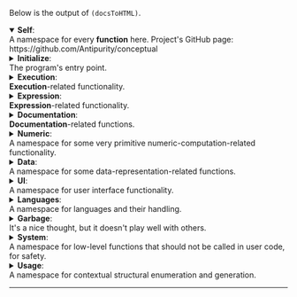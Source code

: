 Below is the output of `(docsToHTML)`.

<div><details open><summary><b>Self</b>:  <div>A namespace for every <b>function</b> here. Project's GitHub page: <a>https://github.com/Antipurity/conceptual</a></div></summary><details><summary><b>Initialize</b>:  <div>The program's entry point.</div></summary><div><b>Extension</b>:  <div>Not implemented. Or is it?</div></div><details><summary><b>Browser</b>:  <div>A <b>REPL</b> interface.
Supported browsers: modern Chrome and Firefox.</div></summary><div><b>BrowserIconURL</b></div><hr></details><div><b>NodeJS</b>:  <div>Presents a console <b>REPL</b> with outputs labeled sequentially, or just reads and executes the whole file <b>if</b> redirected from it.
Example: nodejs self.js basic <input.txt >output.txt will write the result of executing everything in <code><b>input</b><operator>.</operator><b>txt</b></code> (parsed with language <b>basic</b>) to <code><b>output</b><operator>.</operator><b>txt</b></code>.</div></div><div><b>WebWorker</b>:  <div>Not implemented.</div></div><hr></details><details><summary><b>Execution</b>:  <div><b>Execution</b>-related functionality.</div></summary><details><summary><b>Branching</b>:  <div><b>Branching</b>-related functionality.</div></summary><div><b>first</b>:  <div>Finishing <code><code>a</code><operator>\</operator><code>b</code><operator>\</operator><code>c</code></code> or <code><bracket>(</bracket><b>first</b> <code><operator>…</operator><code>Branches</code></code><bracket>)</bracket></code>: tries to evaluate each expression in order, returning the <b>first</b> non-<b>error</b> result or else <b>error</b>.</div></div><div><b>last</b>:  <div>Finishing <code><code>a</code><operator>,</operator><code>b</code><operator>,</operator><code>c</code></code> or <code><bracket>(</bracket><b>last</b> <code><operator>…</operator><code>Branches</code></code><bracket>)</bracket></code>: tries to evaluate each expression in order, returning the <b>first</b> <b>error</b> or else the <b>last</b> non-<b>error</b> result.</div></div><div><b>if</b>:  <div>Finishing <code><bracket>(</bracket><b>if</b> <code>Condition</code> <code>Then</code> <code>Else</code><bracket>)</bracket></code>: Evaluates <code>Condition</code>, then evaluates <code>Then</code> <b>if</b> it was <b>true</b>, or <code>Else</code> otherwise.</div></div><hr></details><div><b>repeat</b>:  <div>Finishing <code><bracket>(</bracket><b>repeat</b> <code>Expr</code><bracket>)</bracket></code>: loops forever when finished, interrupting as needed. <code><b>repeat</b> <code>Expr</code> <code>Times</code></code>: repeats the computation many <code>Times</code>.
Label-binding environment is not preserved.</div></div><details><summary><b>await</b>:  <div>Finishing <code><bracket>(</bracket><b>await</b> <code>Expr</code><bracket>)</bracket></code>: waits for the returned promise(s) to <b>finish</b> before continuing evaluation.
An alternative for the default fitting-for-scripting-usage partial evaluation. Best used for <b>fast</b>-returning promises.</div></summary><div><b>delay</b>:  <div><code><bracket>(</bracket><b>delay</b><bracket>)</bracket></code> or <code><bracket>(</bracket><b>delay</b> <code>Value</code><bracket>)</bracket></code>: Just a <b>function</b> for testing promises. It should have no effect on evaluation.</div></div><div><b>race</b>:  <div>Finishing <code><bracket>(</bracket><b>race</b> <code><operator>…</operator><code>Exprs</code></code><bracket>)</bracket></code>: returns the <b>first</b> expression that returns instead of being deferred. The opposite of regular multiple-promise handling, which waits for all to join.</div></div><div><b>parseURL</b>:  <div><code><bracket>(</bracket><b>parseURL</b> <code>URL</code><bracket>)</bracket></code> or <code><bracket>(</bracket><b>parseURL</b> <code>URL</code> <code>Lang</code> <code>Binds</code><bracket>)</bracket></code>: fetches and parses the contents at URL.</div></div><hr></details><div><b>rest</b>:  <div><code><bracket>(</bracket><b>rest</b> <code>Array</code><bracket>)</bracket></code> or <code><operator>…</operator><code>Array</code></code>: when statically used in a <b>call</b>, spreads the Array into the user.
When in an <b>array</b> that is assigned to, collects the <b>rest</b> of arguments into an <b>array</b> (can only be used once per <b>array</b>).</div></div><details><summary><b>finish</b>:  <div><code><bracket>(</bracket><b>finish</b> <code>Expr</code><bracket>)</bracket></code>: Fully evaluates the expression — the interpreter loop, focused on inlining and inferring everything.
Unless the computed code <b>defines</b> <b>finish</b>, this provides eager override-checking semantics: finishes all dependencies before <b>call</b>ing or constructing Expr.

<b>finish</b> proceeds top-down, from what is needed to primitives; <b>call</b> proceeds bottom-up, making what is needed from primitives.
Each graph node will be evaluated only once during a <b>function</b> <b>call</b>, so graph bindings (… a=(…)) play the role of variables.
Cyclic computations return <b>cycle</b> from the cyclic attempt.

Code (<b>array</b> head) that <b>defines</b> neither <b>finish</b> nor <b>call</b> creates structures.
These can matched by <b>function</b> args exactly as they were constructed (so functions are rewrite rules for structures, with optional non-structural code in the body), which can infer the required structure of variables <b>if</b> underspecified.
Functions are almost always inlined, so there is almost no performance cost to structures beyond the initial <b>purify</b>ing.
Cyclic structures construct a graph.</div></summary><div><b>inline</b>:  <div>A marker for making a <b>function</b> always inlined. Automatically set to <b>true</b> on user-defined functions.</div></div><hr></details><details><summary><b>call</b>:  <div><code><bracket>(</bracket><b>call</b> <code><bracket>(</bracket><code><operator>…</operator><code>Values</code></code><bracket>)</bracket></code><bracket>)</bracket></code>: Applies the <b>first</b> value (the <b>function</b>) to the <b>rest</b> of values. Evaluates the <b>array</b> of <b>function</b> then its arguments, assuming its parts are already evaluated.
Defining this allows <b>function</b> application. In fact, F=(function …) is the same as <code><bracket>(</bracket><b>concept</b> <code><bracket>{</bracket><b>call</b> <code>F</code><bracket>}</bracket></code><bracket>)</bracket></code>.</div></summary><div><b>cycle</b>:  <div>Instead of never returning, pure infinite computations return <b>cycle</b> (and prevent caching until that node is fully returned from).</div></div><hr></details><details><summary><b>error</b>:  <div><code><bracket>(</bracket><b>error</b> <code><operator>…</operator><code>Causes</code></code><bracket>)</bracket></code>: throws an <b>error</b> when executed, containing useful information as to its likely cause.
Indicates a bug in the code, and is mostly intended to be presented to the user so that code does not go this way.</div></summary><div><b>jsRejected</b>:  <div><code><bracket>(</bracket><b>jsRejected</b> <code>Reason</code><bracket>)</bracket></code>: represents an exception or promise rejection of JS.
Do not <b>call</b> this directly.</div></div><div><b>errorFast</b>:  <div>Faster <b>error</b>-throwing, for things unlikely to be shown to the user.</div></div><div><b>errorIn</b>:  <div>Adds slightly more information to an <b>error</b>.</div></div><div><b>errorStack</b>:  <div>Adds the execution stack to the raised <b>error</b>.</div></div><hr></details><details><summary><b>function</b>:  <div><code><code>Input</code><operator>→</operator><code>Output</code></code> or <code><bracket>(</bracket><b>function</b> <code><operator>…</operator><code>Inputs</code></code> <code>Output</code><bracket>)</bracket></code>: specifies an arbitrary transformation of inputs into <b>output</b>. The result can be called (like <code><bracket>(</bracket><code>f</code> <code><operator>…</operator><b>Data</b></code><bracket>)</bracket></code>), which assigns <code><operator>…</operator><code>Inputs</code></code> to <code><operator>…</operator><b>Data</b></code> (setting variables) then evaluates <code>Output</code>.
Equal <b>input</b> variables must be equal (so <code><code>f</code> <extracted><code>f</code><operator>=</operator><code><bracket>(</bracket><b>function</b> <code>x</code> <code>x</code> <number>0</number><bracket>)</bracket></code></extracted></code> accepts <code><bracket>(</bracket><code>f</code> <number>0</number> <number>0</number><bracket>)</bracket></code> and <code><bracket>(</bracket><code>f</code> <number>1</number> <number>1</number><bracket>)</bracket></code>, but not <code><bracket>(</bracket><code>f</code> <number>0</number> <number>1</number><bracket>)</bracket></code>).
Variables within non-<b>closure</b> functions will not be changed by application.</div></summary><div><b>purify</b>:  <div><code><bracket>(</bracket><b>purify</b> <code>Expr</code><bracket>)</bracket></code>⇒Expr: partially-evaluates Expr, not executing <b>impure</b> subexpressions.
Evaluates as much as is possible, so manual pre-calculations of any kind are never required.</div></div><div><b>argCount</b>:  <div>A marker for the number of args to a <b>function</b>.</div></div><div><b>const</b>:  <div><code>#</code> or <code><bracket>(</bracket><b>const</b><bracket>)</bracket></code>: A new unique object with no inner structure, only good for ref-equality checks.</div></div><div><b>id</b>:  <div>id: The identity <b>function</b> that just returns x from <code><bracket>(</bracket><b>id</b> <code>x</code><bracket>)</bracket></code>.</div></div><div><b>try</b>:  <div><code><code>a</code><operator>|</operator><code>b</code><operator>|</operator><code>c</code></code> or <code><bracket>(</bracket><b>try</b> <code><operator>…</operator><code>Functions</code></code><bracket>)</bracket></code>: returns a <b>function</b> that tries to <b>call</b> functions in order, returning the <b>first</b> non-<b>error</b> result or <b>error</b>.</div></div><div><b>compose</b>:  <div><code><bracket>(</bracket><b>compose</b> <code><operator>…</operator><code>Functions</code></code><bracket>)</bracket></code>: returns a <b>function</b> that composes functions left-to-right, passing the <b>output</b> of each <b>function</b> to the next one.</div></div><div><b>closure</b>:  <div><code><operator>!</operator><code>Function</code></code> or <code><bracket>(</bracket><b>closure</b> <code>Function</code><bracket>)</bracket></code>: makes Function into a <b>closure</b> — names existing in a containing <b>function</b> will be <b>bound</b> by the outer <b>function</b> when a <b>closure</b> is created.
With binding, all syntax information is erased, and the actual definition can be outside of the <b>function</b> (particularly <b>if</b> equal-structure closures in different functions are merged) (even though the <b>UI</b> copies <b>closure</b> definitions into each serialized-to-DOM case), so separating closures semantically is required.
<code>var</code> can be used to highlight the same variable on parsing.
Uses <b>bound</b>, and partially-evaluates the result before returning.</div></div><hr></details><hr></details><details><summary><b>Expression</b>:  <div><b>Expression</b>-related functionality.</div></summary><div><b>graphSize</b>:  <div><code><bracket>(</bracket><b>graphSize</b> <code>Expr</code><bracket>)</bracket></code>⇒Nat: returns the number of distinct objects in Expr, going into arrays.</div></div><div><b>userTime</b>:  <div><code><bracket>(</bracket><b>userTime</b><bracket>)</bracket></code>⇒<code>TimeMark</code> or <code><bracket>(</bracket><b>userTime</b> <code>TimeMark</code><bracket>)</bracket></code>: returns the time spent on this job as f<number>64</number> milliseconds, or the non-negative in-job time elapsed since the mark.</div></div><div><b>realTime</b>:  <div><code><bracket>(</bracket><b>realTime</b><bracket>)</bracket></code>⇒<code>TimeMark</code> or <code><bracket>(</bracket><b>realTime</b> <code>TimeMark</code><bracket>)</bracket></code>: returns the time since start as f<number>64</number> milliseconds, or the non-negative time elapsed since the mark.</div></div><details><summary><b>memory</b>:  <div><code><bracket>(</bracket><b>memory</b> <code>Expr</code><bracket>)</bracket></code>: Returns <code><bracket>(</bracket><code>Result</code> <code>MemoryIncrease</code><bracket>)</bracket></code>. Doesn't work in the browser.
Does not count <b>memory</b> allocated in interruptions (between executions of Expr) as part of the reported result.</div></summary><div><b>memorySince</b>:  <div><code><bracket>(</bracket><code><b>memory</b><operator>.</operator><code>since</code></code><bracket>)</bracket></code>⇒MemMark or <code><bracket>(</bracket><code><b>memory</b><operator>.</operator><code>since</code></code> <code>MemMark</code><bracket>)</bracket></code>: Measures required-<b>memory</b>-size change (allocated <b>memory</b>) as non-negative f<number>64</number> bytes. Always <number>0</number> in browsers.
Makes no attempt to correct for the <b>memory</b>-to-measure, <code><bracket>(</bracket><code><b>memory</b><operator>.</operator><code>since</code></code> <code><bracket>(</bracket><code><b>memory</b><operator>.</operator><code>since</code></code><bracket>)</bracket></code><bracket>)</bracket></code>.</div></div><hr></details><div><b>quote</b>:  <div>Finishing <code><bracket>(</bracket><b>quote</b> <code>Expr</code><bracket>)</bracket></code> or <code><operator>^</operator><code>Expr</code></code>: Returns Expr unevaluated, quoting the exact <b>array</b> structure.
If there are no labels inside, has the same effect as adding <b>array</b> at the beginning of every <b>array</b> seen inside, copying.</div></div><div><b>label</b>:  <div><code>Name</code> or <code><bracket>(</bracket><b>label</b> <string>"Name"</string><bracket>)</bracket></code>, or <code>?</code> or <code><bracket>(</bracket><b>label</b><bracket>)</bracket></code>: represents a variable that can be <b>bound</b> or assigned.
Equal-name labels are <b>bound</b> to the same thing within the same binding. Each unnamed <b>label</b> is unique.
Evaluating a <b>bound</b> <b>label</b> results in its value, in the current <b>function</b> <b>call</b>. Evaluating an <b>unbound</b> named <b>label</b> results in an <code><bracket>(</bracket><b>error</b><bracket>)</bracket></code>.</div></div><div><b>bound</b>:  <div>Finishing <code><bracket>(</bracket><b>bound</b> <code>Bindings</code> <code>Expr</code><bracket>)</bracket></code>: When called, returns a copy-where-needed of <code>Expr</code> with all keys <b>bound</b> to values in <code>Bindings</code>, as <b>if</b> copying then changing in-place. When evaluated, also evaluates the result.
Can be written as <extracted><code>key</code><operator>=</operator><code>value</code></extracted> in an <b>array</b> to bind its elements. Can be used to give cycles to data, and encode graphs and multiple-parents in trees.</div></div><div><b>unbound</b>:  <div><code><bracket>(</bracket><b>unbound</b> <code>Expr</code><bracket>)</bracket></code>: Eliminates cycles in (a copy of) Expr by inserting <code><bracket>(</bracket><b>bound</b> <code><bracket>(</bracket><b>map</b> <code><operator>…</operator><code>Bindings</code></code><bracket>)</bracket></code> <code>Expr</code><bracket>)</bracket></code> with keys in the copy.</div></div><details><summary><b>journal</b>:  <div>Finishing <code><bracket>(</bracket><b>journal</b> <code>Expr</code><bracket>)</bracket></code>: virtualizes writes during Expr's evaluation. Returns a <b>journal</b> that can be passed to <b>peekResult</b> or <b>commit</b>.</div></summary><div><b>peekResult</b>:  <div><code><bracket>(</bracket><b>peekResult</b> <code>Journal</code><bracket>)</bracket></code>: Returns the result contained in a <b>journal</b>.</div></div><div><b>commit</b>:  <div><code><bracket>(</bracket><b>commit</b> <code>Journal</code><bracket>)</bracket></code>: performs the actual writes stored in a <b>journal</b>, and returns its result.</div></div><hr></details><hr></details><details><summary><b>Documentation</b>:  <div><b>Documentation</b>-related functions.</div></summary><div><b>buzzwords</b>:  <div><code><bracket>(</bracket><b>buzzwords</b><bracket>)</bracket></code>: returns all <b>buzzwords</b> of <b>Self</b> as a programming language.</div></div><details><summary><b>docs</b>:  <div><code><bracket>(</bracket><b>docs</b><bracket>)</bracket></code>: returns a hierarchical documentation <b>elem</b>.</div></summary><div><b>docsToHTML</b></div><hr></details><div><b>txt</b>:  <div><code><bracket>(</bracket><b>txt</b><bracket>)</bracket></code>: Returns all available textual descriptions of functions in a (<b>map</b> … Function Description …) format.</div></div><div><b>examples</b>:  <div><code><bracket>(</bracket><b>examples</b><bracket>)</bracket></code>: Returns all available examples of usage of functions in a (map … Function (… (Code ⇒ Becomes) …) …) format.
All these are automatically tested to be correct at launch.</div></div><div><b>future</b>:  <div><code><bracket>(</bracket><b>future</b> <code>F</code><bracket>)</bracket></code>: Returns a list of things to be done about F.
<code><bracket>(</bracket><b>future</b><bracket>)</bracket></code>: Returns all known things to be done. Less than a third is usually done.</div></div><div><b>refs</b>:  <div><code><bracket>(</bracket><b>refs</b> <code>Global</code><bracket>)</bracket></code>: returns all other globals that this one (likely) refers to.
<code><bracket>(</bracket><b>refs</b><bracket>)</bracket></code>: returns the full global reference graph.</div></div><div><b>refd</b>:  <div><code><bracket>(</bracket><b>refd</b> <code>Global</code><bracket>)</bracket></code>: returns all other globals that this one is (likely) referenced in.
<code><bracket>(</bracket><b>refd</b><bracket>)</bracket></code>: returns the full global back-reference graph.</div></div><div><b>Contribution</b>:  <div>What, still here? Hand it over. That thing, your dark soul. For my lady's painting.</div></div><hr></details><details><summary><b>Numeric</b>:  <div>A namespace for some very primitive numeric-computation-related functionality.</div></summary><details><summary><b>reduce</b>:  <div><code><bracket>(</bracket><b>reduce</b> <code>Array</code> <code>Function</code><bracket>)</bracket></code> or <code><bracket>(</bracket><b>reduce</b> <code>Array</code> <code>Function</code> <code>Initial</code><bracket>)</bracket></code>: reduces Array with Function, reducing dimensionality (<b>array</b> nestedness) by <number>1</number>: repeatedly sets Initial to the result of <code><bracket>(</bracket><code>Function</code> <code>Initial</code> <code>Element</code><bracket>)</bracket></code>. If Initial is <b>undefined</b>, it is assumed to be the <b>first</b> <b>array</b> element.</div></summary><div><b>stopIteration</b>:  <div><code><bracket>(</bracket><b>stopIteration</b> <code>Result</code><bracket>)</bracket></code>: when returned to <b>reduce</b>, iteration gets stopped with this result.</div></div><hr></details><div><b>transform</b>:  <div><code><bracket>(</bracket><b>transform</b> <code>Function</code> <code>Array</code><bracket>)</bracket></code>: transforms each element of Array by applying Function.
<code><bracket>(</bracket><b>transform</b> <code>G</code> <code><bracket>(</bracket><b>transform</b> <code>F</code> <code>A</code><bracket>)</bracket></code><bracket>)</bracket></code> is the same as <code><code><bracket>(</bracket><b>transform</b> <code><bracket>(</bracket><b>compose</b> <code>F</code> <code>G</code><bracket>)</bracket></code> <code>A</code><bracket>)</bracket></code><operator>.</operator></code></div></div><div><b>broadcasted</b>:  <div><code><bracket>(</bracket><b>broadcasted</b> <code>Function</code><bracket>)</bracket></code>: creates a <b>function</b> that is <b>broadcasted</b> over <b>array</b> arguments (<code><bracket>(</bracket><code><bracket>(</bracket><b>broadcasted</b> <code>Func</code><bracket>)</bracket></code> <code><operator>…</operator><code>Args</code></code><bracket>)</bracket></code>). No <b>array</b> inputs means just applying Function; having <b>array</b> inputs means returning an <b>array</b> of applying <code><bracket>(</bracket><b>broadcasted</b> <code>Function</code><bracket>)</bracket></code> to each element, with the same index for all arguments, <b>using</b> the <b>last</b> element <b>if</b> out-of-bounds for an argument, and non-<b>array</b> inputs treated as arrays of length <number>1</number>.</div></div><div><b>sum</b></div><div><b>mult</b></div><div><b>sub</b></div><div><b>div</b></div><details><summary><b>Random</b>:  <div>Some functions for random number generation.</div></summary><div><b>randomNat</b>:  <div><code><bracket>(</bracket><b>randomNat</b> <code>Nat</code><bracket>)</bracket></code>: Picks a random non-negative integer less than <code>Nat</code>, from a uniform distribution.
An interface to JS's crypto.getRandomValues for generating random numbers on-demand as opposed to in-batches, optimizing to request the least amount of random bits required.</div></div><div><b>randomProb</b>:  <div><code><bracket>(</bracket><b>randomProb</b> <code>Probability</code><bracket>)</bracket></code>: Returns <b>true</b> with probability p, else false.
Equivalent to JS <string>'Math.random() < p'</string> with checks on p (it should be <number>0</number>…<number>1</number>), but (probably) faster.</div></div><hr></details><hr></details><details><summary><b>Data</b>:  <div>A namespace for some data-representation-related functions.</div></summary><details><summary><b>lookup</b>:  <div><code><code>Map</code><operator>.</operator></code> or <code><bracket>(</bracket><b>lookup</b> <code>Map</code><bracket>)</bracket></code>: returns an <b>array</b> of Map's keys.
<code><bracket>(</bracket><b>lookup</b> <code>Map</code> <code>Key</code><bracket>)</bracket></code>: returns the value in Map at Key (neither Key nor Value can be <b>undefined</b>), or <b>undefined</b> <b>if</b> not found.
(For <b>string</b> keys, can be written as <code><code>obj</code><operator>.</operator><code>key</code></code>.)</div></summary><div><b>scope</b>:  <div>hello</div></div><hr></details><div><b>string</b>:  <div><code><bracket>(</bracket><b>string</b> <code><operator>…</operator><code>Strings</code></code><bracket>)</bracket></code>: represents a <b>string</b> of characters, with the <b>label</b> not <b>bound</b>. Also written as <string>'xyz'</string> and <string>"prequote""postquote"</string>.
<code><bracket>(</bracket><b>string</b> <string>"a"</string> <string>"b"</string><bracket>)</bracket></code>: strings inside will be joined (into <string>"ab"</string> here).</div></div><div><b>merge</b>:  <div><code><bracket>(</bracket><b>merge</b> <code>Array</code><bracket>)</bracket></code>: Returns <b>either</b> a previously-created <b>array</b> content-equal to <code>Array</code>, or <code>Array</code>.
(Does not <b>merge</b> cycles.)</div></div><div><b>array</b>:  <div><code><bracket>(</bracket><b>array</b> <code><operator>…</operator><code>Items</code></code><bracket>)</bracket></code>: an <b>array</b> of items with semantically constant content.
If a <b>function</b> (<code>Array</code>'s head) <b>defines</b> <b>merge</b> to be <b>true</b>, then calls to this guaranteed-pure <b>function</b> (arrays of <b>function</b>-then-args) are merged.</div></div><details><summary><b>concept</b>:  <div><code><bracket>(</bracket><b>concept</b> <code>View</code><bracket>)</bracket></code>: Creates an object that <b>defines</b> some things (via a <b>map</b>).
Concepts are used to give each <b>function</b> a free extensibility point.
Rather than co-opting strings and <b>files</b> (duck typing, docstrings, documentation, READMEs) to convey parts of a <b>concept</b>, refer to defined functionality directly.
Try to <b>use</b> this only as explicitly suggested by functions.
Views and non-<b>_unknown</b> arrays are considered immutable.</div></summary><div><b>defines</b>:  <div><code><bracket>(</bracket><b>defines</b> <b>Data</b> <code>Code</code><bracket>)</bracket></code>: Gets the definition by <b>Data</b> of Code.
It's <b>either</b> a <b>function</b> or <b>undefined</b>, and has to be applied or ignored respectively (_getOverrideResult) to <b>get</b> the actual overriden value.

Array data gets its head consulted (once, not recursively). A <b>function</b> acts like a <b>concept</b> that defined <b>call</b> as that <b>function</b>. A JS object with a Map <code><b>defines</b><operator>.</operator><code>key</code></code> consults that <b>map</b> with Code as the key.</div></div><div><b>overridable</b>:  <div><code><bracket>(</bracket><b>overridable</b> <code>Function</code><bracket>)</bracket></code>: creates a <b>function</b> that checks whether any <b>input</b> <b>defines</b> it, otherwise calls the base Function.</div></div><hr></details><div><b>map</b>:  <div><code><bracket>{</bracket><table><tr><td><code>Key</code></td><td> <code>Value</code></td></tr><tr><td> <code>Key</code></td><td> <code>Value</code></td></tr></table> <code><operator>…</operator><code>?</code></code><bracket>}</bracket></code> or <code><bracket>(</bracket><b>map</b><table><tr><td> <code>Key</code></td><td> <code>Value</code></td></tr><tr><td> <code>Key</code></td><td> <code>Value</code></td></tr></table> <code><operator>…</operator><code>?</code></code><bracket>)</bracket></code>: a key-value store.
The <b>array</b>-representation of a JS Map.
Read keys with <b>lookup</b>.</div></div><hr></details><details><summary><b>UI</b>:  <div>A namespace for user interface functionality.</div></summary><div><b>hierarchy</b>:  <div>Turns a <b>map</b> from globals into a namespace-based <b>hierarchy</b>.</div></div><div><b>disableBindingsElem</b>:  <div><code><bracket>(</bracket><b>disableBindingsElem</b><bracket>)</bracket></code>: creates an <b>elem</b> for disabling current bindings hierarchically.</div></div><details><summary><b>log</b>:  <div><code><bracket>(</bracket><b>log</b> <code><operator>…</operator><code>Values</code></code><bracket>)</bracket></code>: For debugging; logs to the current DOM node or console.</div></summary><div><b>structured</b>:  <div><code><bracket>(</bracket><b>structured</b> <code>Arrays</code><bracket>)</bracket></code>: shows deep structure of Arrays (consisting of acyclic arrays and strings and DOM elements): wraps each <b>sub</b>-<b>array</b> in <node>.</div></div><div><b>structuredSentence</b></div><hr></details><details><summary><b>contextMenu</b>:  <div>Creates and displays a <context-menu> element near the specified element.</div></summary><div><b>insertLinkTo</b>:  <div>Replaces a Range (obtained from the current selection) with a link to the elem's value.
A language can define this with a function that takes the element and value to link to and returns an element to insert.
Remember to <b>quote</b> the link unless you want to evaluate the insides.</div></div><div><b>permissionsElem</b>:  <div>Build a namespace <b>hierarchy</b> of globals that <code>expr</code> is <b>bound</b> to.</div></div><div><b>stringToDoc</b>:  <div>Parse text in ... to <b>style</b> it as <b>fancy</b>, and treat other strings as <b>structuredSentence</b>s.</div></div><div><b>elemToWindow</b>:  <div>Wraps an element in <<b>div</b>.window>.</div></div><div><b>elemExpandAll</b>:  <div>Clicks all <collapsed> elements in the element.</div></div><div><b>allowDragging</b>:  <div>Allows dragging the element around with a pointer. Only <b>call</b> on absolutely-positioned elements with .style.left and .style.top.</div></div><div><b>describe</b>:  <div>Creates an element that describes a value.</div></div><div><b>atCursor</b>:  <div>Positions an element at cursor.</div></div><hr></details><details><summary><b>evaluator</b>:  <div><code><bracket>(</bracket><b>elem</b> <b>evaluator</b> <code>Expr</code><bracket>)</bracket></code>: When logged to DOM, this displays the expression, its <b>log</b>s along the way, and its one evaluation result in one removable (by clicking on the prompt) DOM element.
When evaluating <extracted><code>a</code><operator>=</operator><code>b</code></extracted>, binds <code>a</code> to <code><operator>^</operator><code>b</code></code> in consequent parses/serializations in the parent <b>REPL</b>; when evaluating anything else, tries to add the result to the <b>CurrentUsage</b> binding. Both are reverted when the <b>evaluator</b> is removed.</div></summary><div><b>daintyEvaluator</b>:  <div><code><bracket>(</bracket><b>daintyEvaluator</b> <code>Expr</code><bracket>)</bracket></code>: returns an element that will evaluate the expression and display its <b>log</b>s <b>if</b> any.</div></div><hr></details><details><summary><b>REPL</b>:  <div><code><bracket>(</bracket><b>elem</b> <b>REPL</b> <code>Language</code> <code>Bindings</code><bracket>)</bracket></code>: Creates a visual <b>REPL</b> instance (read-evaluate-print loop).</div></summary><div><b>editor</b>:  <div><code><code><bracket>(</bracket><b>editor</b> <code><code>?</code><operator>:</operator><code>InitialString</code></code> <code><code>?</code><operator>:</operator><code>Lang</code></code> <code><code>?</code><operator>:</operator><code>Binds</code></code> <code><code>?</code><operator>:</operator><code>OnInput</code></code> <code><code>?</code><operator>:</operator><code>OnEnter</code></code><bracket>)</bracket></code> <extracted><code>OnInput</code><operator>=</operator><code><bracket>(</bracket><b>function</b> <code><code>?</code><operator>:</operator><code>Expr</code></code> <code><code>?</code><operator>:</operator><code>InvalidFlag</code></code> <code>?</code><bracket>)</bracket></code></extracted> <extracted><code>OnEnter</code><operator>=</operator><code><code><code>?</code><operator>:</operator><code>Expr</code></code><operator>-></operator><code><code>?</code><operator>:</operator><code>ClearInputFlag</code></code></code></extracted></code>: creates a user-editable expression <b>input</b>.
Don't do expensive synchronous tasks in <code>OnInput</code>.</div></div><hr></details><div><b>button</b>:  <div><code><bracket>(</bracket><b>button</b> <code>OnClick</code><bracket>)</bracket></code>: Returns a <b>button</b> that calls a <b>function</b> on click (with no arguments). Overridable.</div></div><div><b>files</b>:  <div><code><bracket>(</bracket><b>elem</b> <b>files</b> <code>StringMap</code><bracket>)</bracket></code>: an element for downloading <b>files</b>.</div></div><div><b>url</b>:  <div>Creates a URL element.</div></div><details><summary><b>elem</b>:  <div><code><bracket>(</bracket><b>elem</b> <code>TagName</code> <code>Content</code> <code>Extra</code><bracket>)</bracket></code>: creates an HTML DOM element.</div></summary><div><b>elemCollapse</b>:  <div>Collapses an element (or a range of elements) in-place. Click to expand again. Pass in a <b>function</b> to create the element only <b>if</b> needed. Pass in <b>null</b> as <code>end</code> to collapse all consequent siblings.</div></div><div><b>elemInsert</b>:  <div>Inserts a DOM element into the displayed DOM tree smoothly (<b>if</b> CSS transitions are enabled for it, and are specified in seconds, with all-props being the <b>first</b> specified one), by transitioning height from <number>0</number>.
Very bad performance <b>if</b> a lot of inserts happen at the same time, but as good as it can be for intermittent smooth single-element-tree insertions.</div></div><div><b>elemRemove</b>:  <div>Removes a DOM element from the displayed document smoothly (<b>if</b> CSS transitions are enabled for it, and are specified in seconds, with all-props being the <b>first</b>), by transitioning height and opacity to <number>0</number>.</div></div><div><b>elemClone</b></div><div><b>elemValue</b>:  <div>If el, remember that it is a viewer of v. If !el, return an <b>array</b> of all in-document viewers of v.</div></div><hr></details><hr></details><details><summary><b>Languages</b>:  <div>A namespace for languages and their handling.</div></summary><details><summary><b>js</b>:  <div>A namespace of everything pertaining to the host language, JavaScript.
Somewhat usable in a <b>REPL</b>.</div></summary><div><b>instanceof</b>:  <div>This exists only to highlight a thing in <b>js</b>.</div></div><div><b>continue</b>:  <div>This exists only to highlight a thing in <b>js</b>.</div></div><div><b>break</b>:  <div>This exists only to highlight a thing in <b>js</b>.</div></div><div><b>finally</b>:  <div>This exists only to highlight a thing in <b>js</b>.</div></div><div><b>typeof</b>:  <div>This exists only to highlight a thing in <b>js</b>.</div></div><div><b>return</b>:  <div>This exists only to highlight a thing in <b>js</b>.</div></div><div><b>throw</b>:  <div>This exists only to highlight a thing in <b>js</b>.</div></div><div><b>catch</b>:  <div>This exists only to highlight a thing in <b>js</b>.</div></div><div><b>while</b>:  <div>This exists only to highlight a thing in <b>js</b>.</div></div><div><b>void</b>:  <div>This exists only to highlight a thing in <b>js</b>.</div></div><div><b>else</b>:  <div>This exists only to highlight a thing in <b>js</b>.</div></div><div><b>for</b>:  <div>This exists only to highlight a thing in <b>js</b>.</div></div><div><b>let</b>:  <div>This exists only to highlight a thing in <b>js</b>.</div></div><div><b>new</b>:  <div>This exists only to highlight a thing in <b>js</b>.</div></div><div><b>switch</b>:  <div>This exists only to highlight a thing in <b>js</b>.</div></div><div><b>case</b>:  <div>This exists only to highlight a thing in <b>js</b>.</div></div><hr></details><div><b>style</b>:  <div>An overridable-by-language function that turns a <b>serialize</b>/<b>parse</b> node, its value, and <b>unbound</b> representation into a displayed node.</div></div><details><summary><b>serialize</b>:  <div><code><bracket>(</bracket><b>serialize</b> <code>Expr</code><bracket>)</bracket></code> or … or <code><bracket>(</bracket><b>serialize</b> <code>Expr</code> <code>Language</code> <code>Bindings</code> <code>Options</code><bracket>)</bracket></code>: serializes Expr into a <b>string</b> or a DOM tree (that can be parsed to retrieve the original structure).</div></summary><div><b>nameResult</b>:  <div><code><bracket>(</bracket><b>nameResult</b> <code>Expr</code><bracket>)</bracket></code>: provides a list of suggestions for naming Expr. Used in <b>serialize</b> for more human-readable graph serializations.</div></div><hr></details><div><b>parse</b>:  <div><code><bracket>(</bracket><b>parse</b> <code>String</code><bracket>)</bracket></code> or … or <code><bracket>(</bracket><b>parse</b> <code>String</code> <code>Language</code> <code>Bindings</code> <code>Options</code><bracket>)</bracket></code>: parses String into the graph represented by it, returning <code><bracket>(</bracket><code>Expr</code> <code>StyledInput</code><bracket>)</bracket></code>.</div></div><div><b>basic</b>:  <div>A language for ordered-edge-list graphs. Text, numbers, structures, and connections.
<b>label</b>, <string>'<b>string</b>'</string>, <string>"<b>string</b>"</string>, <code><bracket>(</bracket><number>0</number> <number>1</number><bracket>)</bracket></code>, <code><bracket>(</bracket><extracted><code>a</code><operator>=</operator><number>2</number></extracted> <code>a</code><bracket>)</bracket></code>.
This is a more space-efficient than binary representation for graphs of arrays.</div></div><div><b>fancy</b>:  <div>A language for ordered-edge-list graphs (like <b>basic</b>) with some syntactic conveniences.
<b>label</b>, <string>'<b>string</b>'</string>, <string>"<b>string</b>"</string>, <code><bracket>(</bracket><number>0</number> <number>1</number><bracket>)</bracket></code>, <code><bracket>(</bracket><extracted><code>a</code><operator>=</operator><number>2</number></extracted> <code>a</code><bracket>)</bracket></code>; <code><number>1</number><operator>+</operator><number>2</number></code>, <code><code>x</code><operator>→</operator><code><code>x</code><operator>*</operator><number>2</number></code></code>, <code><number>2</number><operator>*</operator><code><bracket>[</bracket><code><number>1</number><operator>+</operator><number>2</number></code><bracket>]</bracket></code></code>.</div></div><div><b>fast</b>:  <div>A <b>basic</b>-like language that can be parsed and serialized <b>fast</b>.
Intended to only be used for internal inter-<b>memory</b> communication (of generic <b>bound</b> graphs).
Does not <b>merge</b> the parsed arrays.</div></div><hr></details><details><summary><b>Garbage</b>:  <div>It's a nice thought, but it doesn't play well with others.</div></summary><div><b>philosophy</b>:  <div>Does that matter to you?</div></div><div><b>enumerableTypes</b>:  <div>A namespace for when/forany/forall/only/any/all, none of which we have found a <b>use</b> for, so far.</div></div><div><b>fromBase64</b>:  <div><code><bracket>(</bracket><b>fromBase64</b> <code>String</code><bracket>)</bracket></code>: decodes a base<number>64</number>-encoded <b>string</b>.</div></div><div><b>toBase64</b>:  <div><code><bracket>(</bracket><b>toBase64</b> <code>String</code><bracket>)</bracket></code>: encodes a <b>string</b> in base<number>64</number>.</div></div><hr></details><details><summary><b>System</b>:  <div>A namespace for low-level functions that should not be called in user code, for safety.</div></summary><div><b>impure</b>:  <div><code><bracket>(</bracket><b>impure</b><bracket>)</bracket></code>: signifies that the current operation must be recorded in a pure context and not cached in a non-pure one.</div></div><details><summary><b>_listen</b></summary><div><b>Deinitialize</b>:  <div>For pretending that we never existed.</div></div><hr></details><div><b>deconstruct</b>:  <div><code><bracket>(</bracket><b>deconstruct</b> <code>Object</code><bracket>)</bracket></code>: turn an object into its <b>array</b>-representation (that could be evaluated to re-create that native value).</div></div><div><b>jsEval</b>:  <div>Finishing <code><bracket>(</bracket><b>jsEval</b> <code>Source</code> <code>Bindings</code><bracket>)</bracket></code>: evaluates (strict-mode) JS source code that can statically reference default JS globals or values of <code>Bindings</code> (a <b>map</b>) with JS-identifier keys.</div></div><details><summary><b>interrupt</b>:  <div>Used to make functions re-entrant in a non-interruptible host language, for better UX.</div></summary><div><b>step</b>:  <div><code><bracket>(</bracket><b>step</b><bracket>)</bracket></code>: pauses execution and displays stepping interface to the user.</div></div><div><b>noInterrupt</b>:  <div>A marker that a <b>function</b> cannot <b>interrupt</b>, directly or indirectly.</div></div><hr></details><div><b>typed</b>:  <div><code><code>Value</code><operator>:</operator><code>Type</code></code> or <code><bracket>(</bracket><b>typed</b> <code>Value</code> <code>Type</code><bracket>)</bracket></code>: specifies that the value definitely fits the type.
Since we currently <b>inline</b> everything, specifying <b>types</b> of <b>function</b> args allows to see <b>either</b> the final type of body or the <b>error</b>.</div></div><details><summary><b>Rewrite</b>:  <div>A namespace for rewriting Self's code to a different form.</div></summary><div><b>ToExtension</b>:  <div>Converts <b>Self</b> to a set of <b>files</b> that can be loaded as an extension, to provide an action <b>button</b> that opens self in any page.
(In Firefox, these can be loaded temporarily in about:debugging.)</div></div><div><b>ToReadableJS</b>:  <div>Converts <b>Self</b> to a human-readable form that pollutes the global <b>scope</b> on execution.</div></div><div><b>ToScopedJS</b>:  <div>Converts <b>Self</b> to a form that has itself hidden in a <b>scope</b>.</div></div><hr></details><div><b>compile</b>:  <div>Compiles a <b>function</b> to JS.</div></div><hr></details><details><summary><b>Usage</b>:  <div>A namespace for contextual structural enumeration and generation.</div></summary><div><b>either</b>:  <div>Used as the head of a context — a collection of values and functions to act on values.</div></div><div><b>inspectUsageElem</b>:  <div>Creates an element with checkboxes to disable/enable usage items (by moving them from/to a <code><bracket>(</bracket><b>_disabled</b> <code><operator>…</operator><code>?</code></code><bracket>)</bracket></code> item).</div></div><div><b>types</b>:  <div><code><bracket>(</bracket><b>types</b> <code>Context</code><bracket>)</bracket></code>: returns all <b>types</b> contained in <code>Context</code> as inputs or outputs of functions, as a context.</div></div><div><b>input</b>:  <div><code><bracket>(</bracket><b>input</b> <code>Values</code><bracket>)</bracket></code> or <code><bracket>(</bracket><b>input</b> <code>Values</code> <code>Context</code><bracket>)</bracket></code>: returns a <b>sub</b>-context of all functions that can accept <code>Values</code> in the given order, or <b>null</b>.</div></div><div><b>output</b>:  <div><code><bracket>(</bracket><b>output</b> <code>Value</code><bracket>)</bracket></code> or <code><bracket>(</bracket><b>output</b> <code>Value</code> <code>Context</code><bracket>)</bracket></code>: returns a <b>sub</b>-context of all values and functions that may produce results that fit the shape <code>Value</code>.</div></div><div><b>use</b>:  <div><code><b>use</b> <code>Function</code> <code>Inputs</code> <code>Context</code></code>: returns a non-<b>error</b> result of applying <code>Function</code> to the <code>Context</code> once.
Args are taken from <code>Inputs</code> in order or <b>pick</b>ed from the <code>Context</code> where missing.</div></div><div><b>get</b>:  <div><code><b>get</b> <code>OutputShape</code> <code>Context</code></code> or <code><b>get</b> <code>OutputShape</code></code>: searches for a <b>structured</b> value from <code>Context</code> and all contexts used in dynamically-scoped parent searches.
<b>pick</b>s values/functions of <b>output</b> one or more times, until the <b>first</b> non-<b>error</b> application or until all options are exhausted.</div></div><details><summary><b>pick</b>:  <div><code><bracket>(</bracket><b>pick</b> <code>From</code> <code>Cause</code> <code>Extra</code><bracket>)</bracket></code>: Picks any option from presented ones (an <b>array</b> or the count of options), returning the picked index.
Use <b>picker</b> to override behavior.</div></summary><details><summary><b>picker</b>:  <div>Finishing <code><bracket>(</bracket><b>picker</b> <code>With</code> <code>Expr</code><bracket>)</bracket></code>: sets the <b>function</b> that will <b>pick</b> choices when evaluating <code>Expr</code>.
<code>With</code> is like <code><b>function</b> <code>InnerPicker</code> <code>From</code> <code>Cause</code></code>, copying <code>From</code> <b>if</b> needed, where <code>InnerPicker</code> is <b>randomPicker</b> unless set otherwise with this.</div></summary><div><b>randomPicker</b>:  <div>A <code>With</code> for <b>picker</b> that just returns <code><b>randomNat</b> <code>From</code></code>.
This is the default when no <b>picker</b> is specified.</div></div><details><summary><b>askUser</b>:  <div>A <code>With</code> for <b>picker</b> that pauses execution and asks the user.</div></summary><div><b>Choices</b></div><hr></details><hr></details><hr></details><div><b>using</b>:  <div><code><bracket>(</bracket><b>using</b> <code>Context</code> <code><operator>…</operator><code>InputShape</code></code> <code>OutputShape</code><bracket>)</bracket></code>: a <b>function</b> that can connect inputs to <b>output</b> in any way present in <code>Context</code>.</div></div><hr></details><hr></details></div>